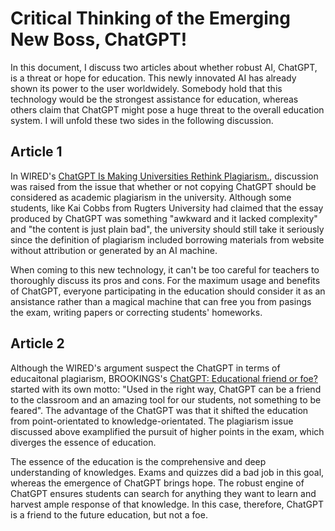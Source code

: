 # Critical Thinking of the Emerging New Boss, ChatGPT!
In this document, I discuss two articles about whether robust AI, ChatGPT, is a threat or hope for education. This newly innovated AI has already shown its power to the user worldwidely. Somebody hold that this technology would be the strongest assistance for education, whereas others claim that ChatGPT might pose a huge threat to the overall education system. I will unfold these two sides in the following discussion.

## Article 1
In WIRED's [ChatGPT Is Making Universities Rethink Plagiarism.](https://www.wired.com/story/chatgpt-college-university-plagiarism/), discussion was raised from the issue that whether or not copying ChatGPT should be considered as academic plagiarism in the university. Although some students, like Kai Cobbs from Rugters University had claimed that the essay produced by ChatGPT was something "awkward and it lacked complexity" and "the content is just plain bad", the university should still take it seriously since the definition of plagiarism included borrowing materials from website without attribution or generated by an AI machine.

When coming to this new technology, it can't be too careful for teachers to thoroughly discuss its pros and cons. For the maximum usage and benefits of ChatGPT, everyone participating in the education should consider it as an ansistance rather than a magical machine that can free you from pasings the exam, writing papers or correcting students' homeworks.

## Article 2
Although the WIRED's argument suspect the ChatGPT in terms of educaitonal plagiarism, BROOKINGS's [ChatGPT: Educational friend or foe?](https://www.brookings.edu/blog/education-plus-development/2023/01/09/chatgpt-educational-friend-or-foe/) started with its own motto: "Used in the right way, ChatGPT can be a friend to the classroom and an amazing tool for our students, not something to be feared". The advantage of the ChatGPT was that it shifted the education from point-orientated to knowledge-orientated. The plagiarism issue discussed above examplified the pursuit of higher points in the exam, which diverges the essence of education.

The essence of the education is the comprehensive and deep understanding of knowledges. Exams and quizzes did a bad job in this goal, whereas the emergence of ChatGPT brings hope. The robust engine of ChatGPT ensures students can search for anything they want to learn and harvest ample response of that knowledge. In this case, therefore, ChatGPT is a friend to the future education, but not a foe.
